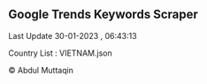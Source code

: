 

## Google Trends Keywords Scraper 
 
Last Update 30-01-2023 , 06:43:13

Country List :
VIETNAM.json



© Abdul Muttaqin 
